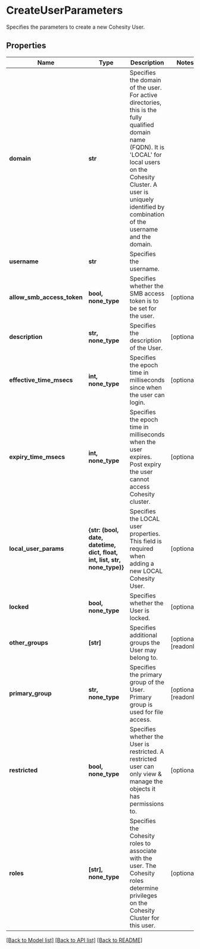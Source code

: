 # CreateUserParameters

Specifies the parameters to create a new Cohesity User.

## Properties
Name | Type | Description | Notes
------------ | ------------- | ------------- | -------------
**domain** | **str** | Specifies the domain of the user. For active directories, this is the fully qualified domain name (FQDN). It is &#39;LOCAL&#39; for local users on the Cohesity Cluster. A user is uniquely identified by combination of the username and the domain. | 
**username** | **str** | Specifies the username. | 
**allow_smb_access_token** | **bool, none_type** | Specifies whether the SMB access token is to be set for the user. | [optional] 
**description** | **str, none_type** | Specifies the description of the User. | [optional] 
**effective_time_msecs** | **int, none_type** | Specifies the epoch time in milliseconds since when the user can login. | [optional] 
**expiry_time_msecs** | **int, none_type** | Specifies the epoch time in milliseconds when the user expires. Post expiry the user cannot access Cohesity cluster. | [optional] 
**local_user_params** | **{str: (bool, date, datetime, dict, float, int, list, str, none_type)}** | Specifies the LOCAL user properties. This field is required when adding a new LOCAL Cohesity User. | [optional] 
**locked** | **bool, none_type** | Specifies whether the User is locked. | [optional] 
**other_groups** | **[str]** | Specifies additional groups the User may belong to. | [optional] [readonly] 
**primary_group** | **str, none_type** | Specifies the primary group of the User. Primary group is used for file access. | [optional] [readonly] 
**restricted** | **bool, none_type** | Specifies whether the User is restricted. A restricted user can only view &amp; manage the objects it has permissions to. | [optional] 
**roles** | **[str], none_type** | Specifies the Cohesity roles to associate with the user. The Cohesity roles determine privileges on the Cohesity Cluster for this user. | [optional] 

[[Back to Model list]](../README.md#documentation-for-models) [[Back to API list]](../README.md#documentation-for-api-endpoints) [[Back to README]](../README.md)


